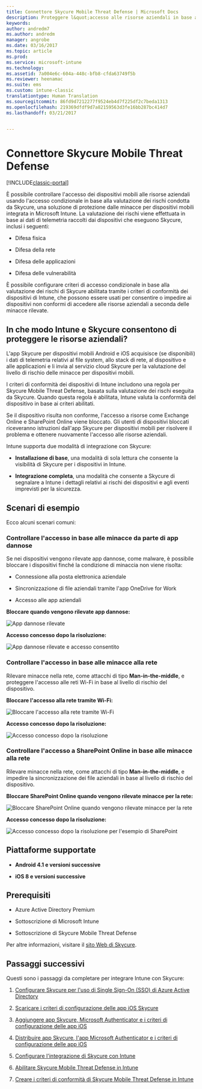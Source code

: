 ```yaml
---
title: Connettore Skycure Mobile Threat Defense | Microsoft Docs
description: Proteggere l&quot;accesso alle risorse aziendali in base al rischio di dispositivi, reti e applicazioni con il connettore Skycure Mobile Threat Defense e Intune.
keywords: 
author: andredm7
ms.author: andredm
manager: angrobe
ms.date: 03/16/2017
ms.topic: article
ms.prod: 
ms.service: microsoft-intune
ms.technology: 
ms.assetid: 7a004e6c-604a-448c-bfb8-cfda63749f5b
ms.reviewer: heenamac
ms.suite: ems
ms.custom: intune-classic
translationtype: Human Translation
ms.sourcegitcommit: 86fd9d7212277f9524eb4d7f225df2c7beda1313
ms.openlocfilehash: 219369dfdf9d7a82159563d3fe16bb287bc414d7
ms.lasthandoff: 03/21/2017


---
```


# <a name="skycure-mobile-threat-defense-connector"></a>Connettore Skycure Mobile Threat Defense

[!INCLUDE[classic-portal](../includes/classic-portal.md)]

È possibile controllare l'accesso dei dispositivi mobili alle risorse aziendali usando l'accesso condizionale in base alla valutazione dei rischi condotta da Skycure, una soluzione di protezione dalle minacce per dispositivi mobili integrata in Microsoft Intune. La valutazione dei rischi viene effettuata in base ai dati di telemetria raccolti dai dispositivi che eseguono Skycure, inclusi i seguenti:

-   Difesa fisica

-   Difesa della rete

-   Difesa delle applicazioni

-   Difesa delle vulnerabilità

È possibile configurare criteri di accesso condizionale in base alla valutazione dei rischi di Skycure abilitata tramite i criteri di conformità dei dispositivi di Intune, che possono essere usati per consentire o impedire ai dispositivi non conformi di accedere alle risorse aziendali a seconda delle minacce rilevate.

## <a name="how-do-intune-and-skycure-help-protect-your-company-resources"></a>In che modo Intune e Skycure consentono di proteggere le risorse aziendali?

L'app Skycure per dispositivi mobili Android e iOS acquisisce (se disponibili) i dati di telemetria relativi al file system, allo stack di rete, al dispositivo e alle applicazioni e li invia al servizio cloud Skycure per la valutazione del livello di rischio delle minacce per dispositivi mobili.

I criteri di conformità dei dispositivi di Intune includono una regola per Skycure Mobile Threat Defense, basata sulla valutazione dei rischi eseguita da Skycure. Quando questa regola è abilitata, Intune valuta la conformità del dispositivo in base ai criteri abilitati.

Se il dispositivo risulta non conforme, l'accesso a risorse come Exchange Online e SharePoint Online viene bloccato. Gli utenti di dispositivi bloccati riceveranno istruzioni dall'app Skycure per dispositivi mobili per risolvere il problema e ottenere nuovamente l'accesso alle risorse aziendali.

Intune supporta due modalità di integrazione con Skycure:

-   **Installazione di base**, una modalità di sola lettura che consente la visibilità di Skycure per i dispositivi in Intune.

-   **Integrazione completa**, una modalità che consente a Skycure di segnalare a Intune i dettagli relativi ai rischi dei dispositivi e agli eventi imprevisti per la sicurezza.

## <a name="sample-scenarios"></a>Scenari di esempio

Ecco alcuni scenari comuni:

### <a name="control-access-based-on-threats-from-malicious-apps"></a>Controllare l'accesso in base alle minacce da parte di app dannose

Se nei dispositivi vengono rilevate app dannose, come malware, è possibile bloccare i dispositivi finché la condizione di minaccia non viene risolta:

-   Connessione alla posta elettronica aziendale

-   Sincronizzazione di file aziendali tramite l'app OneDrive for Work

-   Accesso alle app aziendali

**Bloccare quando vengono rilevate app dannose:**

![App dannose rilevate](../media/mtp/skycure-arch-1.png)

**Accesso concesso dopo la risoluzione:**

![App dannose rilevate e accesso consentito](../media/mtp/skycure-arch-2.png)

### <a name="control-access-based-on-threat-to-network"></a>Controllare l'accesso in base alle minacce alla rete

Rilevare minacce nella rete, come attacchi di tipo **Man-in-the-middle**, e proteggere l'accesso alle reti Wi-Fi in base al livello di rischio del dispositivo.

**Bloccare l'accesso alla rete tramite Wi-Fi:**

![Bloccare l'accesso alla rete tramite Wi-Fi](../media/mtp/skycure-arch-3.png)

**Accesso concesso dopo la risoluzione:**

![Accesso concesso dopo la risoluzione](../media/mtp/skycure-arch-4.png)

### <a name="control-access-to-sharepoint-online-based-on-threat-to-network"></a>Controllare l'accesso a SharePoint Online in base alle minacce alla rete

Rilevare minacce nella rete, come attacchi di tipo **Man-in-the-middle**, e impedire la sincronizzazione dei file aziendali in base al livello di rischio del dispositivo.

**Bloccare SharePoint Online quando vengono rilevate minacce per la rete:**

![Bloccare SharePoint Online quando vengono rilevate minacce per la rete](../media/mtp/skycure-arch-5.png)

**Accesso concesso dopo la risoluzione:**

![Accesso concesso dopo la risoluzione per l'esempio di SharePoint](../media/mtp/skycure-arch-6.png)

## <a name="supported-platforms"></a>Piattaforme supportate

-   **Android 4.1 e versioni successive**

-   **iOS 8 e versioni successive**

## <a name="pre-requisites"></a>Prerequisiti

-   Azure Active Directory Premium

-   Sottoscrizione di Microsoft Intune

-   Sottoscrizione di Skycure Mobile Threat Defense

Per altre informazioni, visitare il [sito Web di Skycure](https://www.skycure.com/skycure-microsoft-integration/).

## <a name="next-steps"></a>Passaggi successivi

Questi sono i passaggi da completare per integrare Intune con Skycure:

1.  [Configurare Skycure per l'uso di Single Sign-On (SSO) di Azure Active Directory](https://docs.microsoft.com/intune/deploy-use/configure-skycure-to-use-azure-active-directory-single-sign-on)

2.  [Scaricare i criteri di configurazione delle app iOS Skycure](https://docs.microsoft.com/intune/deploy-use/download-skycure-ios-app-configuration-policy)

3.  [Aggiungere app Skycure, Microsoft Authenticator e i criteri di configurazione delle app iOS](https://docs.microsoft.com/intune/deploy-use/add-skycure-apps-microsoft-authenticator-and-ios-app-configuration-policy)

4.  [Distribuire app Skycure, l'app Microsoft Authenticator e i criteri di configurazione delle app iOS](https://docs.microsoft.com/intune/deploy-use/deploy-skycure-apps-microsoft-authenticator-app-and-ios-app-configuration-policy)

5.  [Configurare l'integrazione di Skycure con Intune](https://docs.microsoft.com/intune/deploy-use/setup-the-skycure-integration-with-Intune)

6.  [Abilitare Skycure Mobile Threat Defense in Intune](https://docs.microsoft.com/intune/deploy-use/enable-skycure-mobile-threat-defense-in-intune)

7.  [Creare i criteri di conformità di Skycure Mobile Threat Defense in Intune](https://docs.microsoft.com/intune/deploy-use/create-skycure-mobile-threat-defense-compliance-policy)

